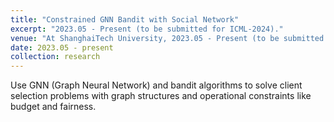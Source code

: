 ```yaml
---
title: "Constrained GNN Bandit with Social Network"
excerpt: "2023.05 - Present (to be submitted for ICML-2024)."
venue: "At ShanghaiTech University, 2023.05 - Present (to be submitted for ICML-2024)."
date: 2023.05 - present
collection: research
---
```

<!--
**Key words:** Bandits Algorithm, GNN (Graph Neural Network), Constrained Setting, Social Network.

My main work in this project are:

* Design a **constrained** GNN (Graph Neural Network) bandit algorithm with social network.
* Design a GNN (Graph Neural Network) bandit algorithm with **dependent arms** applied in social network.
-->

Use GNN (Graph Neural Network) and bandit algorithms to solve client selection problems with graph structures and operational constraints like budget and fairness.
